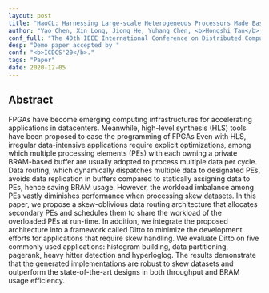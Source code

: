 ```yaml
---
layout: post
title: "HaoCL: Harnessing Large-scale Heterogeneous Processors Made Easy."
author: "Yao Chen, Xin Long, Jiong He, Yuhang Chen, <b>Hongshi Tan</b>, Zhenxiang Zhang, Marianne Winslett and Deming Chen."
conf_full: "The 40th IEEE International Conference on Distributed Computing Systems."
desp: "Demo paper accepted by "
conf: "<b>ICDCS'20</b>."
tags: "Paper"
date: 2020-12-05
---
```


## Abstract
FPGAs have become emerging computing infrastructures for accelerating applications in datacenters. Meanwhile, high-level synthesis (HLS) tools have been proposed to ease the programming of FPGAs Even with HLS, irregular data-intensive applications require explicit optimizations, among which multiple processing elements (PEs) with each owning a private BRAM-based buffer are usually adopted to process multiple data per cycle. Data routing, which dynamically dispatches multiple data to designated PEs, avoids data replication in buffers compared to statically assigning data to PEs, hence saving BRAM usage. However, the workload imbalance among PEs vastly diminishes performance when processing skew datasets. In this paper, we propose a skew-oblivious data routing architecture that allocates secondary PEs and schedules them to share the workload of the overloaded PEs at run-time. In addition, we integrate the proposed architecture into a framework called Ditto to minimize the development efforts for applications that require skew handling. We evaluate Ditto on five commonly used applications: histogram building, data partitioning, pagerank, heavy hitter detection and hyperloglog. The results demonstrate that the generated implementations are robust to skew datasets and outperform the state-of-the-art designs in both throughput and BRAM usage efficiency.